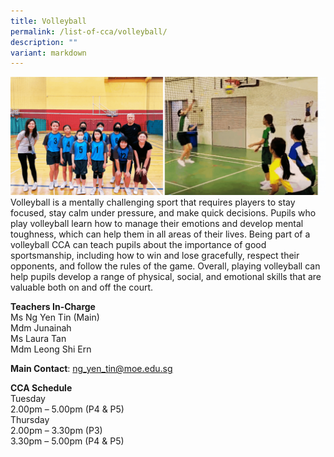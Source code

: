 ```yaml
---
title: Volleyball
permalink: /list-of-cca/volleyball/
description: ""
variant: markdown
---
```

![](/images/CCAs/2023_VolleyballCCA_GIF__1_.gif)
Volleyball is a mentally challenging sport that requires players to stay focused, stay calm under pressure, and make quick decisions. Pupils who play volleyball learn how to manage their emotions and develop mental toughness, which can help them in all areas of their lives. Being part of a volleyball CCA can teach pupils about the importance of good sportsmanship, including how to win and lose gracefully, respect their opponents, and follow the rules of the game. Overall, playing volleyball can help pupils develop a range of physical, social, and emotional skills that are valuable both on and off the court.

**Teachers In-Charge**
<br>Ms Ng Yen Tin (Main)
<br>Mdm Junainah
<br>Ms Laura Tan
<br>Mdm Leong Shi Ern

**Main Contact**: ng_yen_tin@moe.edu.sg

**CCA Schedule**
<br>Tuesday
<br>2.00pm – 5.00pm (P4 &amp; P5)
<br>Thursday
<br>2.00pm – 3.30pm (P3)
<br>3.30pm – 5.00pm (P4 &amp; P5)